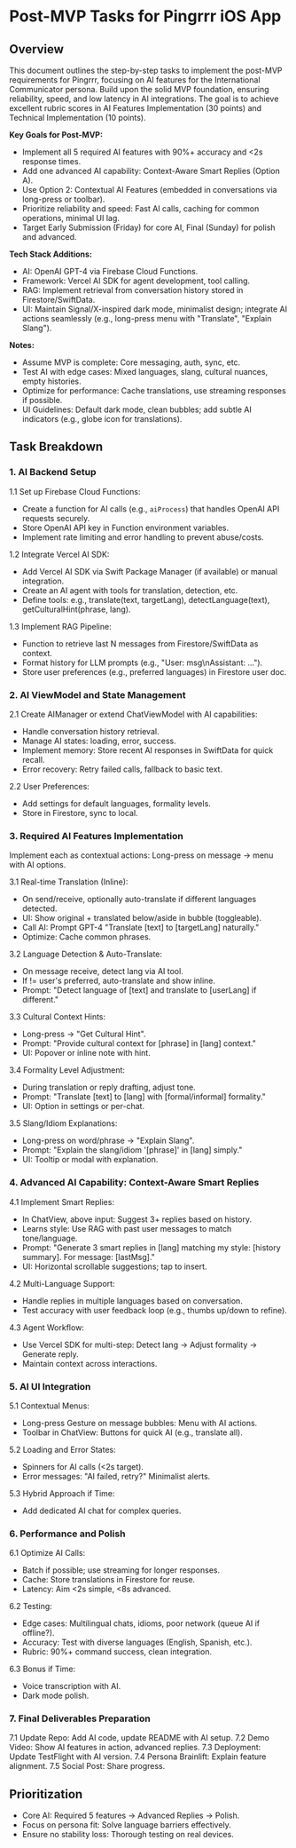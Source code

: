 # Post-MVP Tasks for Pingrrr iOS App

## Overview
This document outlines the step-by-step tasks to implement the post-MVP requirements for Pingrrr, focusing on AI features for the International Communicator persona. Build upon the solid MVP foundation, ensuring reliability, speed, and low latency in AI integrations. The goal is to achieve excellent rubric scores in AI Features Implementation (30 points) and Technical Implementation (10 points).

**Key Goals for Post-MVP:**
- Implement all 5 required AI features with 90%+ accuracy and <2s response times.
- Add one advanced AI capability: Context-Aware Smart Replies (Option A).
- Use Option 2: Contextual AI Features (embedded in conversations via long-press or toolbar).
- Prioritize reliability and speed: Fast AI calls, caching for common operations, minimal UI lag.
- Target Early Submission (Friday) for core AI, Final (Sunday) for polish and advanced.

**Tech Stack Additions:**
- AI: OpenAI GPT-4 via Firebase Cloud Functions.
- Framework: Vercel AI SDK for agent development, tool calling.
- RAG: Implement retrieval from conversation history stored in Firestore/SwiftData.
- UI: Maintain Signal/X-inspired dark mode, minimalist design; integrate AI actions seamlessly (e.g., long-press menu with "Translate", "Explain Slang").

**Notes:**
- Assume MVP is complete: Core messaging, auth, sync, etc.
- Test AI with edge cases: Mixed languages, slang, cultural nuances, empty histories.
- Optimize for performance: Cache translations, use streaming responses if possible.
- UI Guidelines: Default dark mode, clean bubbles; add subtle AI indicators (e.g., globe icon for translations).

## Task Breakdown

### 1. AI Backend Setup
1.1 Set up Firebase Cloud Functions:
   - Create a function for AI calls (e.g., `aiProcess`) that handles OpenAI API requests securely.
   - Store OpenAI API key in Function environment variables.
   - Implement rate limiting and error handling to prevent abuse/costs.

1.2 Integrate Vercel AI SDK:
   - Add Vercel AI SDK via Swift Package Manager (if available) or manual integration.
   - Create an AI agent with tools for translation, detection, etc.
   - Define tools: e.g., translate(text, targetLang), detectLanguage(text), getCulturalHint(phrase, lang).

1.3 Implement RAG Pipeline:
   - Function to retrieve last N messages from Firestore/SwiftData as context.
   - Format history for LLM prompts (e.g., "User: msg\nAssistant: ...").
   - Store user preferences (e.g., preferred languages) in Firestore user doc.

### 2. AI ViewModel and State Management
2.1 Create AIManager or extend ChatViewModel with AI capabilities:
   - Handle conversation history retrieval.
   - Manage AI states: loading, error, success.
   - Implement memory: Store recent AI responses in SwiftData for quick recall.
   - Error recovery: Retry failed calls, fallback to basic text.

2.2 User Preferences:
   - Add settings for default languages, formality levels.
   - Store in Firestore, sync to local.

### 3. Required AI Features Implementation
Implement each as contextual actions: Long-press on message → menu with AI options.

3.1 Real-time Translation (Inline):
   - On send/receive, optionally auto-translate if different languages detected.
   - UI: Show original + translated below/aside in bubble (toggleable).
   - Call AI: Prompt GPT-4 "Translate [text] to [targetLang] naturally."
   - Optimize: Cache common phrases.

3.2 Language Detection & Auto-Translate:
   - On message receive, detect lang via AI tool.
   - If != user's preferred, auto-translate and show inline.
   - Prompt: "Detect language of [text] and translate to [userLang] if different."

3.3 Cultural Context Hints:
   - Long-press → "Get Cultural Hint".
   - Prompt: "Provide cultural context for [phrase] in [lang] context."
   - UI: Popover or inline note with hint.

3.4 Formality Level Adjustment:
   - During translation or reply drafting, adjust tone.
   - Prompt: "Translate [text] to [lang] with [formal/informal] formality."
   - UI: Option in settings or per-chat.

3.5 Slang/Idiom Explanations:
   - Long-press on word/phrase → "Explain Slang".
   - Prompt: "Explain the slang/idiom '[phrase]' in [lang] simply."
   - UI: Tooltip or modal with explanation.

### 4. Advanced AI Capability: Context-Aware Smart Replies
4.1 Implement Smart Replies:
   - In ChatView, above input: Suggest 3+ replies based on history.
   - Learns style: Use RAG with past user messages to match tone/language.
   - Prompt: "Generate 3 smart replies in [lang] matching my style: [history summary]. For message: [lastMsg]."
   - UI: Horizontal scrollable suggestions; tap to insert.

4.2 Multi-Language Support:
   - Handle replies in multiple languages based on conversation.
   - Test accuracy with user feedback loop (e.g., thumbs up/down to refine).

4.3 Agent Workflow:
   - Use Vercel SDK for multi-step: Detect lang → Adjust formality → Generate reply.
   - Maintain context across interactions.

### 5. AI UI Integration
5.1 Contextual Menus:
   - Long-press Gesture on message bubbles: Menu with AI actions.
   - Toolbar in ChatView: Buttons for quick AI (e.g., translate all).

5.2 Loading and Error States:
   - Spinners for AI calls (<2s target).
   - Error messages: "AI failed, retry?" Minimalist alerts.

5.3 Hybrid Approach if Time:
   - Add dedicated AI chat for complex queries.

### 6. Performance and Polish
6.1 Optimize AI Calls:
   - Batch if possible; use streaming for longer responses.
   - Cache: Store translations in Firestore for reuse.
   - Latency: Aim <2s simple, <8s advanced.

6.2 Testing:
   - Edge cases: Multilingual chats, idioms, poor network (queue AI if offline?).
   - Accuracy: Test with diverse languages (English, Spanish, etc.).
   - Rubric: 90%+ command success, clean integration.

6.3 Bonus if Time:
   - Voice transcription with AI.
   - Dark mode polish.

### 7. Final Deliverables Preparation
7.1 Update Repo: Add AI code, update README with AI setup.
7.2 Demo Video: Show AI features in action, advanced replies.
7.3 Deployment: Update TestFlight with AI version.
7.4 Persona Brainlift: Explain feature alignment.
7.5 Social Post: Share progress.

## Prioritization
- Core AI: Required 5 features → Advanced Replies → Polish.
- Focus on persona fit: Solve language barriers effectively.
- Ensure no stability loss: Thorough testing on real devices.